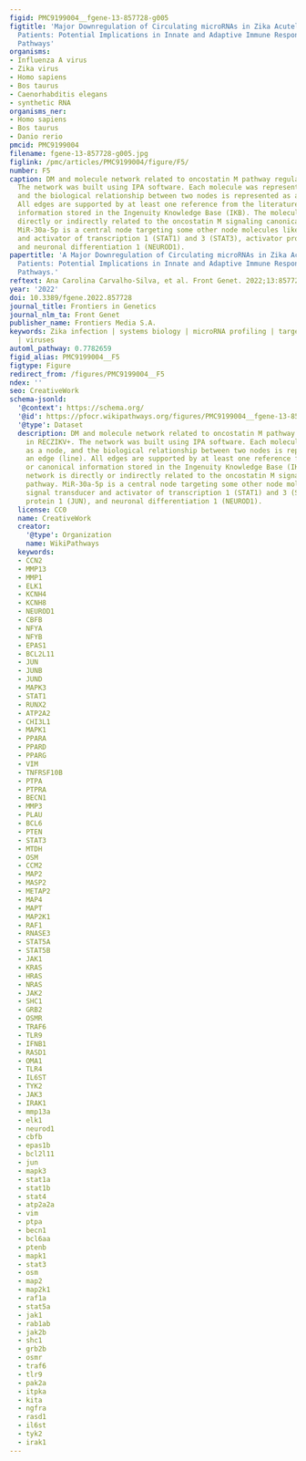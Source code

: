 ```yaml
---
figid: PMC9199004__fgene-13-857728-g005
figtitle: 'Major Downregulation of Circulating microRNAs in Zika Acutely Infected
  Patients: Potential Implications in Innate and Adaptive Immune Response Signaling
  Pathways'
organisms:
- Influenza A virus
- Zika virus
- Homo sapiens
- Bos taurus
- Caenorhabditis elegans
- synthetic RNA
organisms_ner:
- Homo sapiens
- Bos taurus
- Danio rerio
pmcid: PMC9199004
filename: fgene-13-857728-g005.jpg
figlink: /pmc/articles/PMC9199004/figure/F5/
number: F5
caption: DM and molecule network related to oncostatin M pathway regulation in RECZIKV+.
  The network was built using IPA software. Each molecule was represented as a node,
  and the biological relationship between two nodes is represented as an edge (line).
  All edges are supported by at least one reference from the literature or canonical
  information stored in the Ingenuity Knowledge Base (IKB). The molecule network is
  directly or indirectly related to the oncostatin M signaling canonical pathway.
  MiR-30a-5p is a central node targeting some other node molecules like signal transducer
  and activator of transcription 1 (STAT1) and 3 (STAT3), activator protein 1 (JUN),
  and neuronal differentiation 1 (NEUROD1).
papertitle: 'A Major Downregulation of Circulating microRNAs in Zika Acutely Infected
  Patients: Potential Implications in Innate and Adaptive Immune Response Signaling
  Pathways.'
reftext: Ana Carolina Carvalho-Silva, et al. Front Genet. 2022;13:857728.
year: '2022'
doi: 10.3389/fgene.2022.857728
journal_title: Frontiers in Genetics
journal_nlm_ta: Front Genet
publisher_name: Frontiers Media S.A.
keywords: Zika infection | systems biology | microRNA profiling | target prediction
  | viruses
automl_pathway: 0.7782659
figid_alias: PMC9199004__F5
figtype: Figure
redirect_from: /figures/PMC9199004__F5
ndex: ''
seo: CreativeWork
schema-jsonld:
  '@context': https://schema.org/
  '@id': https://pfocr.wikipathways.org/figures/PMC9199004__fgene-13-857728-g005.html
  '@type': Dataset
  description: DM and molecule network related to oncostatin M pathway regulation
    in RECZIKV+. The network was built using IPA software. Each molecule was represented
    as a node, and the biological relationship between two nodes is represented as
    an edge (line). All edges are supported by at least one reference from the literature
    or canonical information stored in the Ingenuity Knowledge Base (IKB). The molecule
    network is directly or indirectly related to the oncostatin M signaling canonical
    pathway. MiR-30a-5p is a central node targeting some other node molecules like
    signal transducer and activator of transcription 1 (STAT1) and 3 (STAT3), activator
    protein 1 (JUN), and neuronal differentiation 1 (NEUROD1).
  license: CC0
  name: CreativeWork
  creator:
    '@type': Organization
    name: WikiPathways
  keywords:
  - CCN2
  - MMP13
  - MMP1
  - ELK1
  - KCNH4
  - KCNH8
  - NEUROD1
  - CBFB
  - NFYA
  - NFYB
  - EPAS1
  - BCL2L11
  - JUN
  - JUNB
  - JUND
  - MAPK3
  - STAT1
  - RUNX2
  - ATP2A2
  - CHI3L1
  - MAPK1
  - PPARA
  - PPARD
  - PPARG
  - VIM
  - TNFRSF10B
  - PTPA
  - PTPRA
  - BECN1
  - MMP3
  - PLAU
  - BCL6
  - PTEN
  - STAT3
  - MTDH
  - OSM
  - CCM2
  - MAP2
  - MASP2
  - METAP2
  - MAP4
  - MAPT
  - MAP2K1
  - RAF1
  - RNASE3
  - STAT5A
  - STAT5B
  - JAK1
  - KRAS
  - HRAS
  - NRAS
  - JAK2
  - SHC1
  - GRB2
  - OSMR
  - TRAF6
  - TLR9
  - IFNB1
  - RASD1
  - OMA1
  - TLR4
  - IL6ST
  - TYK2
  - JAK3
  - IRAK1
  - mmp13a
  - elk1
  - neurod1
  - cbfb
  - epas1b
  - bcl2l11
  - jun
  - mapk3
  - stat1a
  - stat1b
  - stat4
  - atp2a2a
  - vim
  - ptpa
  - becn1
  - bcl6aa
  - ptenb
  - mapk1
  - stat3
  - osm
  - map2
  - map2k1
  - raf1a
  - stat5a
  - jak1
  - rab1ab
  - jak2b
  - shc1
  - grb2b
  - osmr
  - traf6
  - tlr9
  - pak2a
  - itpka
  - kita
  - ngfra
  - rasd1
  - il6st
  - tyk2
  - irak1
---
```

